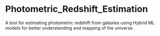 # Photometric_Redshift_Estimation
A tool for estimating photometric redshift from galaxies using Hybrid ML models for better understanding and mapping of the universe . 
